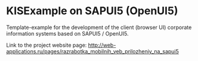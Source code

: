 # KISExample on SAPUI5 (OpenUI5)
Template-example for the development of the client (browser UI) corporate information systems based on SAPUI5 / OpenUI5.

Link to the project website page: http://web-applications.ru/pages/razrabotka_mobilnih_veb_prilozheniy_na_sapui5
